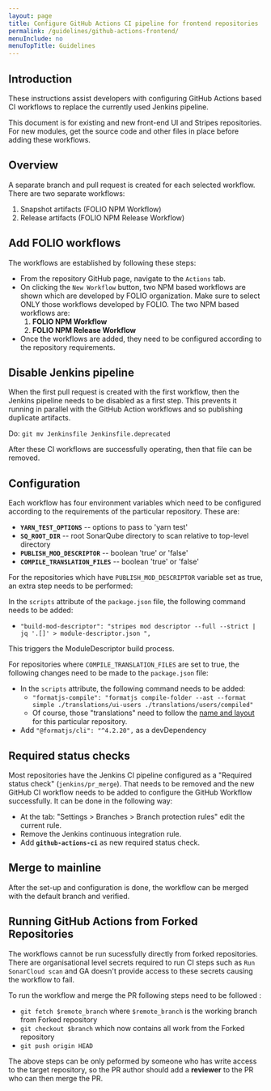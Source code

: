 ```yaml
---
layout: page
title: Configure GitHub Actions CI pipeline for frontend repositories
permalink: /guidelines/github-actions-frontend/
menuInclude: no
menuTopTitle: Guidelines
---
```


## Introduction

These instructions assist developers with configuring GitHub Actions based CI workflows to replace the currently used Jenkins pipeline.

This document is for existing and new front-end UI and Stripes repositories.
For new modules, get the source code and other files in place before adding these workflows.

## Overview

A separate branch and pull request is created for each selected workflow. There are two separate workflows:
1. Snapshot artifacts (FOLIO NPM Workflow)
2. Release artifacts (FOLIO NPM Release Workflow)

## Add FOLIO workflows

The workflows are established by following these steps:
- From the repository GitHub page, navigate to the `Actions` tab.
- On clicking the `New Workflow` button, two NPM based workflows are shown which are developed by FOLIO organization. Make sure to select ONLY those workflows developed by FOLIO. The two NPM based workflows are:
    1. **FOLIO NPM Workflow**
    2. **FOLIO NPM Release Workflow**
- Once the workflows are added, they need to be configured according to the repository requirements.

## Disable Jenkins pipeline

When the first pull request is created with the first workflow, then the Jenkins pipeline needs to be disabled as a first step. This prevents it running in parallel with the GitHub Action workflows and so publishing duplicate artifacts.

Do: `git mv Jenkinsfile Jenkinsfile.deprecated`

After these CI workflows are successfully operating, then that file can be removed.

## Configuration

Each workflow has four environment variables which need to be configured according to the requirements of the particular repository. These are:
- **`YARN_TEST_OPTIONS`** -- options to pass to 'yarn test'
- **`SQ_ROOT_DIR`** -- root SonarQube directory to scan relative to top-level directory
- **`PUBLISH_MOD_DESCRIPTOR`** -- boolean 'true' or 'false'
- **`COMPILE_TRANSLATION_FILES`** -- boolean 'true' or 'false'

For the repositories which have `PUBLISH_MOD_DESCRIPTOR` variable set as true, an extra step needs to be performed:

In the `scripts` attribute of the `package.json` file, the following command needs to be added:
- `"build-mod-descriptor": "stripes mod descriptor --full --strict | jq '.[]' > module-descriptor.json ",`

This triggers the ModuleDescriptor build process.

For repositories where `COMPILE_TRANSLATION_FILES` are set to true, the following changes need to be made to the `package.json` file:
- In the `scripts` attribute, the following command needs to be added:
    - `"formatjs-compile": "formatjs compile-folder --ast --format simple ./translations/ui-users ./translations/users/compiled"`
    - Of course, those "translations" need to follow the [name and layout](/guides/commence-a-module/#front-end-translations) for this particular repository.
- Add `"@formatjs/cli": "^4.2.20",` as a devDependency

## Required status checks

Most repositories have the Jenkins CI pipeline configured as a "Required status check" (`jenkins/pr_merge`). That needs to be removed and the new GitHub CI workflow needs to be added to configure the GitHub Workflow successfully. It can be done in the following way:

- At the tab: "Settings > Branches > Branch protection rules" edit the current rule.
- Remove the Jenkins continuous integration rule.
- Add **`github-actions-ci`** as new required status check.

## Merge to mainline

After the set-up and configuration is done, the workflow can be merged with the default branch and verified.

## Running GitHub Actions from Forked Repositories

The workflows cannot be run sucessfully directly from forked repositories. There are organisational level secrets required to run CI steps such as `Run SonarCloud scan` and GA doesn't provide access to these secrets causing the workflow to fail.

To run the workflow and merge the PR following steps need to be followed :
- `git fetch $remote_branch` where `$remote_branch` is the working branch from Forked repository
- `git checkout $branch` which now contains all work from the Forked repository
- `git push origin HEAD`

The above steps can be only peformed by someone who has write access to the target repository, so the PR author should add a **reviewer** to the PR who can then merge the PR.

<div class="folio-spacer-content"></div>

